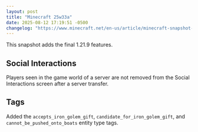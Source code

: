 ```yaml
---
layout: post
title: "Minecraft 25w33a"
date: 2025-08-12 17:19:51 -0500
changelog: "https://www.minecraft.net/en-us/article/minecraft-snapshot-25w33a"
---
```


This snapshot adds the final 1.21.9 features.

## Social Interactions

Players seen in the game world of a server are not removed from the Social Interactions screen after a server transfer.

## Tags

Added the `accepts_iron_golem_gift`, `candidate_for_iron_golem_gift`, and `cannot_be_pushed_onto_boats` entity type tags.

